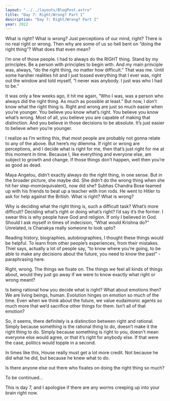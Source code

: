 ```yaml
---
layout: "../../layouts/BlogPost.astro"
title: "Day 7: Right/Wrong? Part I"
description: "Day 7: Right/Wrong? Part I"
year: 2022
---
```


What is right? What is wrong? Just perceptions of our mind, right? There is no real right or wrong. Then why are some of us so hell bent on “doing the right thing”? What does that even mean?

I’m one of those people. I had to always do the RIGHT thing. Stand by my principles. Be a person with principles to begin with. And my main principle was, always, “do the right thing, no matter how difficult.” That was me. Until some harsher realities hit and I just tossed everything that I ever was, right out the window and told myself, “I never was anybody. I just was who I had to be.”

It was only a few weeks ago, it hit me again, “Who I was, was a person who always did the right thing. As much as possible at least.” But now, I don’t know what the right thing is. Right and wrong are just so much easier when you’re younger. You believe you know what’s right. You believe you know what’s wrong. Most of all, you believe you are capable of making that distinction. And you believe in those decisions to be absolute. It’s just easier to believe when you’re younger.

I realize as I’m writing this, that most people are probably not gonna relate to any of the above. But here’s my dilemma. If right or wrong are perceptions, and I decide what is right for me, then that’s just right for me at this moment in time. Because I, like everything and everyone else, am subject to growth and change. If those things don’t happen, well then you’re as good as dead.

Maya Angelou, didn’t exactly always do the right thing, in one sense. But in the broader picture, she maybe did. She didn’t do the wrong thing when she hit her step-mom(equivalent), now did she? Subhas Chandra Bose teamed up with his friends to beat up a teacher with iron rods. He went to Hitler to ask for help against the British. What is right? What is wrong?

Why is deciding what the right thing is, such a difficult task? What’s more difficult? Deciding what’s right or doing what’s right? I’d say it’s the former. I swear this is why people have God and religion. If only I believed in God. Should I ask myself in times of indecision, “What would Krishna do?” Unrelated, is Chanakya really someone to look upto?

Reading history, biographies, autobiographies, I thought these things would be helpful. To learn from other people’s experiences, from their mistakes. Thiel says, actually a lot of people say, “to know where you’re going, to be able to make any decisions about the future, you need to know the past” - paraphrasing here.

Right, wrong. The things we fixate on. The things we feel all kinds of things about, would they just go away if we were to know exactly what right or wrong meant?

Is being rational how you decide what is right? What about emotions then? We are living beings, human. Evolution hinges on emotion so much of the time. Even when we think about the future, we value eudaimonic agents so much more that we’d sacrifice other things for them. Isn’t all of that emotion?

So, it seems, there definitely is a distinction between right and rational. Simply because something is the rational thing to do, doesn’t make it the right thing to do. Simply because something is right to you, doesn’t mean everyone else would agree, or that it’s right for anybody else. If that were the case, politics would topple in a second.

In times like this, House really must get a lot more credit. Not because he did what he did, but because he knew what to do.

Is there anyone else out there who fixates on doing the right thing so much?

To be continued…

This is day 7, and I apologise if there are any worms creeping up into your brain right now.

